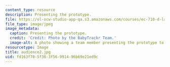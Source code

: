 ```yaml
---
content_type: resource
description: Presenting the prototype.
file: https://ol-ocw-studio-app-qa.s3.amazonaws.com/courses/ec-710-d-lab-medical-technologies-for-the-developing-world-spring-2010/fd163f705f383f56991496b69e21ed9c_audience2.jpg
file_type: image/jpeg
image_metadata:
  caption: Presenting the prototype.
  credit: 'Credit: Photo by the BabyTrackr Team.'
  image-alt: A photo showing a team member presenting the prototype to an attendee.
resourcetype: Image
title: audience2.jpg
uid: fd163f70-5f38-3f56-9914-96b69e21ed9c
---
```

